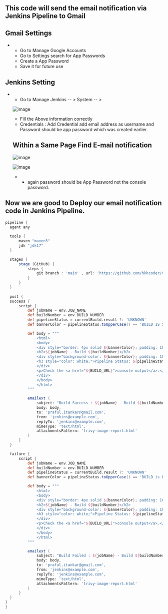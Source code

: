 
## This code will send the email notification via Jenkins Pipeline to Gmail

## Gmail Settings
  * * Go to Manage Google Accounts
    * Go to Settings search for App Passwords
    * Create a App Password
    * Save it for future use

## Jenkins Setting
  * * Go to Manage Jenkins -- > System -- >
   
    ![image](https://github.com/user-attachments/assets/70ce50ff-ce5d-4ed0-adeb-20b8d5c0c939)

    * Fill the Above information correctly
    * Credentials : Add Credential add email address as username and Password should be app password which was created earlier.
   
    ## Within a Same Page Find E-mail notification

    ![image](https://github.com/user-attachments/assets/4bfd105f-ee49-45f3-9409-e1e04fe6da10)

    ![image](https://github.com/user-attachments/assets/e402f9e8-e792-42c8-b3b6-a0696ccb94d4)

    * * again password should be App Password not the console password.
     
  ## Now we are good to Deploy our email notification code in Jenkins Pipeline.

  ``` groovy
pipeline {
    agent any
    
    tools {
        maven "maven3"
        jdk "jdk17"
    }

    stages {
        stage (GitHub) {
            steps {
                git branch : 'main' , url: 'https://github.com/hkhcoder/vprofile-project.git'
            }
        }
    }
    
    post {
    success {
        script {
            def jobName = env.JOB_NAME
            def buildNumber = env.BUILD_NUMBER
            def pipelineStatus = currentBuild.result ?: 'UNKNOWN'
            def bannerColor = pipelineStatus.toUpperCase() == 'BUILD IS SUCCESS' ? 'green' : 'red'

            def body = """
                <html>
                <body>
                <div style="border: 4px solid ${bannerColor}; padding: 10px;">
                <h2>${jobName} - Build ${buildNumber}</h2>
                <div style="background-color: ${bannerColor}; padding: 10px;">
                <h3 style="color: white;">Pipeline Status: ${pipelineStatus.toUpperCase()}</h3>
                </div>
                <p>Check the <a href="${BUILD_URL}">console output</a>.</p>
                </div>
                </body>
                </html>
            """

            emailext (
                subject: "Build Success : ${jobName} - Build ${buildNumber} - ${pipelineStatus.toUpperCase()}",
                body: body,
                to: 'praful.itankar@gmail.com',
                from: 'jenkins@example.com',
                replyTo: 'jenkins@example.com',
                mimeType: 'text/html',
                attachmentsPattern: 'trivy-image-report.html'
            )
        }
    }

    failure {
        script {
            def jobName = env.JOB_NAME
            def buildNumber = env.BUILD_NUMBER
            def pipelineStatus = currentBuild.result ?: 'UNKNOWN'
            def bannerColor = pipelineStatus.toUpperCase() == 'BUILD is Failed' ? 'green' : 'red'

            def body = """
                <html>
                <body>
                <div style="border: 4px solid ${bannerColor}; padding: 10px;">
                <h2>${jobName} - Build ${buildNumber}</h2>
                <div style="background-color: ${bannerColor}; padding: 10px;">
                <h3 style="color: white;">Pipeline Status: ${pipelineStatus.toUpperCase()}</h3>
                </div>
                <p>Check the <a href="${BUILD_URL}">console output</a>.</p>
                </div>
                </body>
                </html>
            """

            emailext (
                subject: "Build Failed : ${jobName} - Build ${buildNumber} - ${pipelineStatus.toUpperCase()}",
                body: body,
                to: 'praful.itankar@gmail.com',
                from: 'jenkins@example.com',
                replyTo: 'jenkins@example.com',
                mimeType: 'text/html',
                attachmentsPattern: 'trivy-image-report.html'
            )
        }
    }
  }
}
```




